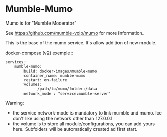 # Mumble-Mumo

Mumo is for "Mumble Moderator"

See https://github.com/mumble-voip/mumo for more information.

This is the base of the mumo service. It's allow addition of new module.

docker-compose (v2) exemple :
```
services:
    mumble-mumo:
        build: docker-images/mumble-mumo
        container_name: mumble-mumo
        restart: on-failure
        volumes:
            - /path/to/mumo/folder:/data
        network_mode : "service:mumble-server"
```

Warning:
- the service network-mode is mandatory to link mumble and mumo. Ice don't like using the network other than 127.0.0.1
- the volume is to store all module/configurations, you can add yours here. Subfolders will be automatically created ad first start.